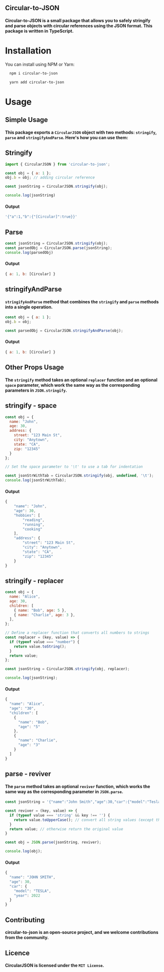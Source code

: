 
## Circular-to-JSON

#### Circular-to-JSON is a small package that allows you to safely stringify and parse objects with circular references using the JSON format. This package is written in TypeScript.
# Installation

You can install using NPM or Yarn:

```bash
  npm i circular-to-json

```

```bash
  yarn add circular-to-json

```
# Usage

## Simple Usage

#### This package exports a `CircularJSON` object with two methods: `stringify`, `parse` and `stringifyAndParse`. Here's how you can use them:

## Stringify

```javascript
import { CircularJSON } from 'circular-to-json';

const obj = { a: 1 };
obj.b = obj; // adding circular reference

const jsonString = CircularJSON.stringify(obj);

console.log(jsonString)

```

#### Output

```javascript
'{"a":1,"b":{"[Circular]":true}}'
```

## Parse

```javascript
const jsonString = CircularJSON.stringify(obj);
const parsedObj = CircularJSON.parse(jsonString);
console.log(parsedObj)
```

#### Output

```javascript
{ a: 1, b: [Circular] }
```

## stringifyAndParse

#### `stringifyAndParse` method that combines the `stringify` and `parse` methods into a single operation.

```javascript
const obj = { a: 1 };
obj.b = obj;

const parsedObj = CircularJSON.stringifyAndParse(obj);

```

#### Output

```javascript
{ a: 1, b: [Circular] }
```
## Other Props Usage

#### The `stringify` method takes an optional `replacer` function and an optional `space` parameter, which work the same way as the corresponding parameters in `JSON.stringify`.

## stringify - space

```javascript
const obj = {
  name: "John",
  age: 30,
  address: {
    street: "123 Main St",
    city: "Anytown",
    state: "CA",
    zip: "12345"
  }
};

// Set the space parameter to '\t' to use a tab for indentation

const jsonStrWithTab = CircularJSON.stringify(obj, undefined, '\t');
console.log(jsonStrWithTab);

```

#### Output

```javascript
{
	"name": "John",
	"age": 30,
	"hobbies": [
		"reading",
		"running",
		"cooking"
	],
	"address": {
		"street": "123 Main St",
		"city": "Anytown",
		"state": "CA",
		"zip": "12345"
	}
}

```

## stringify - replacer

```javascript
const obj = {
  name: "Alice",
  age: 30,
  children: [
    { name: "Bob", age: 5 },
    { name: "Charlie", age: 3 },
  ],
};

// Define a replacer function that converts all numbers to strings
const replacer = (key, value) => {
  if (typeof value === "number") {
    return value.toString();
  }
  return value;
};

const jsonString = CircularJSON.stringify(obj, replacer);

console.log(jsonString);

```

#### Output

```javascript
{
  "name": "Alice",
  "age": "30",
  "children": [
    {
      "name": "Bob",
      "age": "5"
    },
    {
      "name": "Charlie",
      "age": "3"
    }
  ]
}
```

## parse - reviver

#### The `parse` method takes an optional `reviver` function, which works the same way as the corresponding parameter in `JSON.parse`.

```javascript
const jsonString = '{"name":"John Smith","age":30,"car":{"model":"Tesla","year":2022}}';

const reviver = (key, value) => {
  if (typeof value === 'string' && key !== '') {
    return value.toUpperCase(); // convert all string values (except the root object) to uppercase
  }
  return value; // otherwise return the original value
}

const obj = JSON.parse(jsonString, reviver);

console.log(obj);


```

#### Output

```javascript
{
  "name": "JOHN SMITH",
  "age": 30,
  "car": {
    "model": "TESLA",
    "year": 2022
  }
}

```
## Contributing

#### circular-to-json is an open-source project, and we welcome contributions from the community.

## Licence

#### CircularJSON is licensed under the `MIT License`.